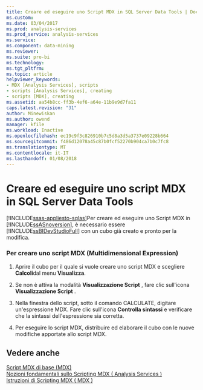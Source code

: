 ```yaml
---
title: Creare ed eseguire uno Script MDX in SQL Server Data Tools | Documenti Microsoft
ms.custom: 
ms.date: 03/04/2017
ms.prod: analysis-services
ms.prod_service: analysis-services
ms.service: 
ms.component: data-mining
ms.reviewer: 
ms.suite: pro-bi
ms.technology: 
ms.tgt_pltfrm: 
ms.topic: article
helpviewer_keywords:
- MDX [Analysis Services], scripts
- scripts [Analysis Services], creating
- scripts [MDX], creating
ms.assetid: aa54b8cc-ff3b-4ef6-a64e-11b9e9d7fa11
caps.latest.revision: "31"
author: Minewiskan
ms.author: owend
manager: kfile
ms.workload: Inactive
ms.openlocfilehash: ec19c9f3c826910b7c5d8a3d5a3737e09228b664
ms.sourcegitcommit: f486d12078a45c87b0fcf52270b904ca7b0c7fc8
ms.translationtype: MT
ms.contentlocale: it-IT
ms.lasthandoff: 01/08/2018
---
```

# <a name="create-and-run-an-mdx-script-in-sql-server-data-tools"></a>Creare ed eseguire uno script MDX in SQL Server Data Tools
[!INCLUDE[ssas-appliesto-sqlas](../../includes/ssas-appliesto-sqlas.md)]Per creare ed eseguire uno Script MDX in [!INCLUDE[ssASnoversion](../../includes/ssasnoversion-md.md)], è necessario essere [!INCLUDE[ssBIDevStudioFull](../../includes/ssbidevstudiofull-md.md)] con un cubo già creato e pronto per la modifica.  
  
### <a name="to-create-a-multidimensional-expressions-mdx-script"></a>Per creare uno script MDX (Multidimensional Expression)  
  
1.  Aprire il cubo per il quale si vuole creare uno script MDX e scegliere **Calcoli**dal menu **Visualizza**.  
  
2.  Se non è attiva la modalità **Visualizzazione Script** , fare clic sull'icona **Visualizzazione Script** .  
  
3.  Nella finestra dello script, sotto il comando CALCULATE, digitare un'espressione MDX. Fare clic sull'icona **Controlla sintassi** e verificare che la sintassi dell'espressione sia corretta.  
  
4.  Per eseguire lo script MDX, distribuire ed elaborare il cubo con le nuove modifiche apportate allo script MDX.  
  
## <a name="see-also"></a>Vedere anche  
 [Script MDX di base &#40;MDX&#41;](../../analysis-services/multidimensional-models/mdx/the-basic-mdx-script-mdx.md)   
 [Nozioni fondamentali sullo Scripting MDX &#40; Analysis Services &#41;](../../analysis-services/multidimensional-models/mdx/mdx-scripting-fundamentals-analysis-services.md)   
 [Istruzioni di Scripting MDX &#40; MDX &#41;](../../mdx/mdx-scripting-statements-mdx.md)  
  
  
